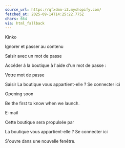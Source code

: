 ```yaml
---
source_url: https://qfxdmn-i3.myshopify.com/
fetched_at: 2025-09-14T14:25:22.775Z
chars: 664
via: html_fallback
---
```

Kinko 

 

 

 
 
 
 
 
 
 
 
 
 

 
 
 
 
 
 
 
 
 
 
 
 
 
 
 
 
 

 

 

 
 

 
 
 
 
 

 
 
 
 
 
 
 
 
 

 
 
 Ignorer et passer au contenu
 

 

 
 
 
 
 
 
 
 
 Saisir avec un mot de passe
 
 
 
 
 
 
 
 
 
 
 
 
 
 Accéder à la boutique à l&#39;aide d&#39;un mot de passe :
 
 
 Votre mot de passe 
 
 Saisir
 La boutique vous appartient-elle ? Se connecter ici 
 
 
 
 
 
 

 
 

 
 
 
 
 
 
 
 
 
 Opening soon
 
 Be the first to know when we launch. 
 
 
 
 
 
 
 
 E-mail
 
 
 
 
 
 
 
 
 

 
 
 
 
 
 
 
 Cette boutique sera propulsée par 
 
 

 
 
 La boutique vous appartient-elle ? Se connecter ici 
 

 
 
 
 S&#39;ouvre dans une nouvelle fenêtre.